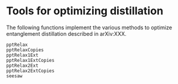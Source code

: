 # Tools for optimizing distillation

The following functions implement the various methods to optimize entanglement distillation described in arXiv:XXX. 

```@docs
pptRelax
pptRelaxCopies
pptRelax1Ext
pptRelax1ExtCopies
pptRelax2Ext
pptRelax2ExtCopies
seesaw
```

